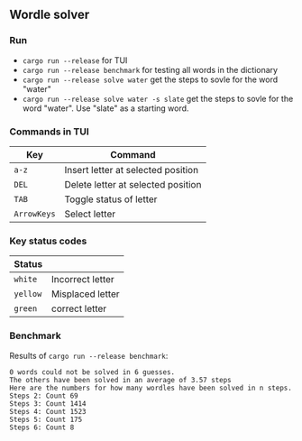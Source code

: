## Wordle solver

### Run

- `cargo run --release` for TUI
- `cargo run --release benchmark` for testing all words in the dictionary
- `cargo run --release solve water` get the steps to sovle for the word "water"
- `cargo run --release solve water -s slate` get the steps to sovle for the word "water". Use "slate" as a starting word.

### Commands in TUI

| Key                 | Command                            |
| ------------------- | ---------------------------------- |
| `a-z`               | Insert letter at selected position |
| `DEL`               | Delete letter at selected position |
| `TAB`               | Toggle status of letter            |
| `ArrowKeys`         | Select letter                      |

### Key status codes

| Status   |                                 |
| -------- | ------------------------------- |
| `white`  | Incorrect letter                |
| `yellow` | Misplaced letter                |
| `green`  | correct letter                  |

### Benchmark

Results of `cargo run --release benchmark`:

    0 words could not be solved in 6 guesses.
    The others have been solved in an average of 3.57 steps
    Here are the numbers for how many wordles have been solved in n steps.
    Steps 2: Count 69
    Steps 3: Count 1414
    Steps 4: Count 1523
    Steps 5: Count 175
    Steps 6: Count 8
